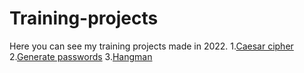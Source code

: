 # Training-projects
Here you can see my training projects made in 2022.
1.[Caesar cipher](https://github.com/TimoshenkoAlex/Training-projects/tree/main/Caesar%20cipher)
2.[Generate passwords](https://github.com/TimoshenkoAlex/Training-projects/tree/main/Generate%20passwords)
3.[Hangman](https://github.com/TimoshenkoAlex/Training-projects/tree/main/Hangman)
